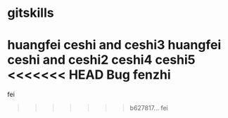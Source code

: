 # gitskills
huangfei ceshi and ceshi3
huangfei ceshi  and ceshi2
ceshi4
ceshi5
<<<<<<< HEAD
Bug fenzhi
=======
fei
>>>>>>> b627817... fei
